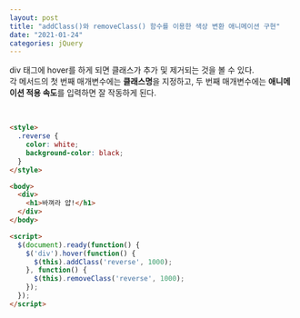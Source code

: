 ```yaml
---
layout: post
title: "addClass()와 removeClass() 함수를 이용한 색상 변환 애니메이션 구현"
date: "2021-01-24"
categories: jQuery
---
```


div 태그에 hover를 하게 되면 클래스가 추가 및 제거되는 것을 볼 수 있다.  
각 메서드의 첫 번째 매개변수에는 **클래스명**을 지정하고, 두 번째 매개변수에는 **애니메이션 적용 속도**를 입력하면 잘 작동하게 된다.

&nbsp;

```html
<style>
  .reverse {
    color: white;
    background-color: black;
  }
</style>

<body>
  <div>
    <h1>바껴라 얍!</h1>
  </div>
</body>

<script>
  $(document).ready(function() {
    $('div').hover(function() {
      $(this).addClass('reverse', 1000);
    }, function() {
      $(this).removeClass('reverse', 1000);
    });
  });
</script>
```
